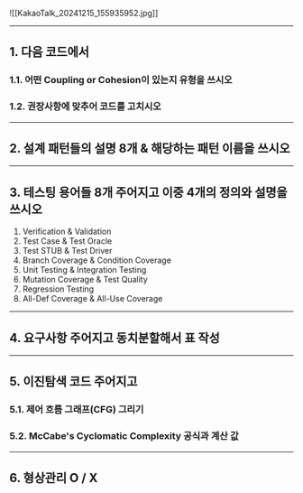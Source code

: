 ![[KakaoTalk_20241215_155935952.jpg]]

---
## 1. 다음 코드에서
### 1.1. 어떤 Coupling or Cohesion이 있는지 유형을 쓰시오
### 1.2. 권장사항에 맞추어 코드를 고치시오

---
## 2. 설계 패턴들의 설명 8개 & 해당하는 패턴 이름을 쓰시오
---
## 3. 테스팅 용어들 8개 주어지고 이중 4개의 정의와 설명을 쓰시오
1. Verification & Validation
2. Test Case & Test Oracle
3. Test STUB & Test Driver
4. Branch Coverage & Condition Coverage
5. Unit Testing & Integration Testing
6. Mutation Coverage & Test Quality
7. Regression Testing
8. All-Def Coverage & All-Use Coverage

---
## 4. 요구사항 주어지고 동치분할해서 표 작성

---
## 5. 이진탐색 코드 주어지고
### 5.1. 제어 흐름 그래프(CFG) 그리기
### 5.2. McCabe's Cyclomatic Complexity 공식과 계산 값

---
## 6. 형상관리 O / X
